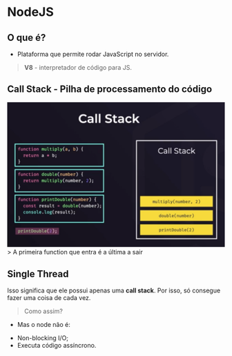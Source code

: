 # NodeJS

## O que é?

* Plataforma que permite rodar JavaScript no servidor.

> **V8** - interpretador de código para JS.

## Call Stack - Pilha de processamento do código

<img src="../images/callStack.png">
> A primeira function que entra é a última a sair

## Single Thread

Isso significa que ele possui apenas uma **call stack**. Por isso, só consegue fazer uma coisa de cada vez.

> Como assim?
* Mas o node não é:
- Non-blocking I/O;
- Executa código assíncrono.
